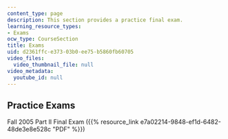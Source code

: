 ```yaml
---
content_type: page
description: This section provides a practice final exam.
learning_resource_types:
- Exams
ocw_type: CourseSection
title: Exams
uid: d2361ffc-e373-03b0-ee75-b5860fb60705
video_files:
  video_thumbnail_file: null
video_metadata:
  youtube_id: null
---
```


Practice Exams
--------------

Fall 2005 Part II Final Exam ({{% resource_link e7a02214-9848-ef1d-6482-48de3e8e528c "PDF" %}})